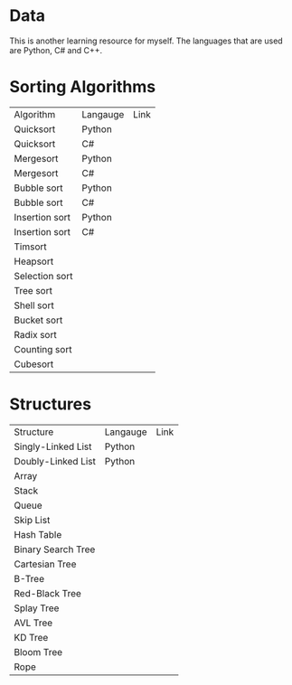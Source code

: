 # Data

This is another learning resource for myself.
The languages that are used are Python, C# and C++.

# Sorting Algorithms
<table>
    <tr>
        <td>Algorithm</td>
        <td>Langauge</td>
        <td>Link</td>
    </tr>
    <tr>
        <td>Quicksort</td>
        <td>Python</td>
        <td></td>
    </tr>
    <tr>
        <td>Quicksort</td>
        <td>C#</td>
        <td></td>
    </tr>
    <tr>
        <td>Mergesort</td>
        <td>Python</td>
        <td></td>
    </tr>
    <tr>
        <td>Mergesort</td>
        <td>C#</td>
        <td></td>
    </tr>
    <tr>
        <td>Bubble sort</td>
        <td>Python</td>
        <td></td>
    </tr>
    <tr>
        <td>Bubble sort</td>
        <td>C#</td>
        <td></td>
    </tr>
    <tr>
        <td>Insertion sort</td>
        <td>Python</td>
        <td></td>
    </tr>
    <tr>
        <td>Insertion sort</td>
        <td>C#</td>
        <td></td>
    </tr>
    <tr><td>Timsort</td></tr>
    <tr><td>Heapsort</td></tr>
    <tr><td>Selection sort</td></tr>
    <tr><td>Tree sort</td></tr>
    <tr><td>Shell sort</td></tr>
    <tr><td>Bucket sort</td></tr>
    <tr><td>Radix sort</td></tr>
    <tr><td>Counting sort</td></tr>
    <tr><td>Cubesort</td></tr>
</table>

# Structures
<table>
    <tr>
        <td>Structure</td>
        <td>Langauge</td>
        <td>Link</td>
    </tr>
    <tr>
        <td>Singly-Linked List</td>
        <td>Python</td>
    </tr>
    <tr>
        <td>Doubly-Linked List</td>
        <td>Python</td>
    </tr>
    <tr><td>Array</td></tr>
    <tr><td>Stack</td></tr>
    <tr><td>Queue</td></tr>
    <tr><td>Skip List</td></tr>
    <tr><td>Hash Table</td></tr>
    <tr><td>Binary Search Tree</td></tr>
    <tr><td>Cartesian Tree</td></tr>
    <tr><td>B-Tree</td></tr>
    <tr><td>Red-Black Tree</td></tr>
    <tr><td>Splay Tree</td></tr>
    <tr><td>AVL Tree</td></tr>
    <tr><td>KD Tree</td></tr>
    <tr><td>Bloom Tree</td></tr>
    <tr><td>Rope</td></tr>
</table>